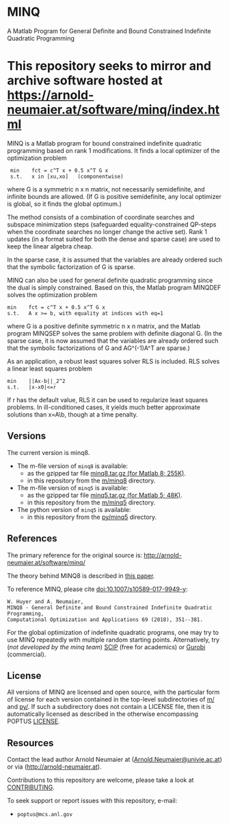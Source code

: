 # MINQ
A Matlab Program for General Definite and Bound Constrained Indefinite Quadratic Programming

This repository seeks to mirror and archive software hosted at https://arnold-neumaier.at/software/minq/index.html
===

MINQ is a Matlab program for bound constrained indefinite quadratic programming based on rank 1 modifications. It finds a local optimizer of the optimization problem

     min    fct = c^T x + 0.5 x^T G x
     s.t.   x in [xu,xo]   (componentwise)

where G is a symmetric n x n matrix, not necessarily semidefinite, and infinite bounds are allowed. (If G is positive semidefinite, any local optimizer is global, so it finds the global optimum.)

The method consists of a combination of coordinate searches and subspace minimization steps (safeguarded equality-constrained QP-steps when the coordinate searches no longer change the active set). Rank 1 updates (in a format suited for both the dense and sparse case) are used to keep the linear algebra cheap.

In the sparse case, it is assumed that the variables are already ordered such that the symbolic factorization of G is sparse.

MINQ can also be used for general definite quadratic programming since the dual is simply constrained. Based on this, the Matlab program MINQDEF solves the optimization problem

    min    fct = c^T x + 0.5 x^T G x
    s.t.   A x >= b, with equality at indices with eq=1

where G is a positive definite symmetric n x n matrix, and the Matlab program MINQSEP solves the same problem with definite diagonal G. (In the sparse case, it is now assumed that the variables are already ordered such that the symbolic factorizations of G and AG^(-1)A^T are sparse.)

As an application, a robust least squares solver RLS is included. RLS solves a linear least squares problem

    min    ||Ax-b||_2^2
    s.t.   |x-x0|<=r

If r has the default value, RLS it can be used to regularize least squares problems. In ill-conditioned cases, it yields much better approximate solutions than x=A\b, though at a time penalty.

## Versions
The current version is minq8.
- The m-file version of `minq8` is available:
  - as the gzipped tar file [minq8.tar.gz (for Matlab 8; 255K)](https://arnold-neumaier.at/software/minq/minq8.tar.gz).
  - in this repository from the [m/minq8](https://github.com/POptUS/MINQ/tree/main/m/minq8) directory.
- The m-file version of `minq5` is available:
  - as the gzipped tar file [minq5.tar.gz (for Matlab 5; 48K)](https://arnold-neumaier.at/software/minq/minq5.tar.gz).
  - in this repository from the [m/minq5](https://github.com/POptUS/MINQ/tree/main/m/minq5) directory.
- The python version of `minq5` is available:
  - in this repository from the [py/minq5](https://github.com/POptUS/MINQ/tree/main/py/minq5) directory.

## References
The primary reference for the original source is: http://arnold-neumaier.at/software/minq/

The theory behind MINQ8 is described in [this paper](http://arnold-neumaier.at/ms/minq8.pdf).

To reference MINQ, please cite [doi:10.1007/s10589-017-9949-y](https://doi.org/10.1007/s10589-017-9949-y):

    W. Huyer and A. Neumaier, 
    MINQ8 - General Definite and Bound Constrained Indefinite Quadratic Programming, 
    Computational Optimization and Applications 69 (2018), 351--381.

For the global optimization of indefinite quadratic programs, one may try to use MINQ repeatedly with multiple random starting points. Alternatively, try (*not developed by the minq team*) [SCIP](http://scip.zib.de/) (free for academics) or [Gurobi](http://www.gurobi.com/) (commercial).

## License
All versions of MINQ are licensed and open source, with the particular form of license for each version contained in the top-level subdirectories of [m/](/m/) and [py/](/py/).  If such a subdirectory does not contain a LICENSE file, then it is automatically licensed as described in the otherwise encompassing POPTUS [LICENSE](/LICENSE).


## Resources
Contact the lead author Arnold Neumaier at (Arnold.Neumaier@univie.ac.at) or via (http://arnold-neumaier.at).

Contributions to this repository are welcome, please take a look at [CONTRIBUTING](/CONTRIBUTING.rst).

To seek support or report issues with this repository, e-mail:

 * ``poptus@mcs.anl.gov``

